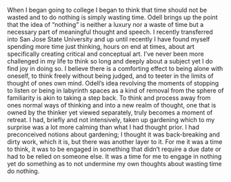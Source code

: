 When I began going to college I began to think that time should not be wasted and to do nothing is simply wasting time. Odell brings up the point that the idea of “nothing” is neither a luxury nor a waste of time but a necessary part of meaningful thought and speech. I recently transferred into San Jose State University and up until recently I have found myself spending more time just thinking, hours on end at times, about art specifically creating critical and conceptual art. I’ve never been more challenged in my life to think so long and deeply about a subject yet I do find joy in doing so. I believe there is a comforting effect to being alone with oneself, to think freely without being judged, and to teeter in the limits of thought of ones own mind. 
Odell’s idea revolving the moments of stopping to listen or being in labyrinth spaces as a kind of removal from the sphere of familiarity is akin to taking a step back. To think and process away from ones normal ways of thinking and into a new realm of thought, one that is owned by the thinker yet viewed separately, truly becomes a moment of retreat. I had, briefly and not intensively, taken up gardening which to my surprise was a lot more calming than what I had thought prior. I had preconceived notions about gardening; I thought it was back-breaking and dirty work, which it is, but there was another layer to it. For me it was a time to think, it was to be engaged in something that didn’t require a due date or had to be relied on someone else. It was a time for me to engage in nothing yet do something as to not undermine my own thoughts about wasting time do nothing. 
